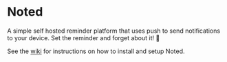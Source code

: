 # Noted
A simple self hosted reminder platform that uses push to send notifications to your device. Set the reminder and forget about it! 📢

See the [wiki](https://github.com/Casvt/Noted/wiki) for instructions on how to install and setup Noted.